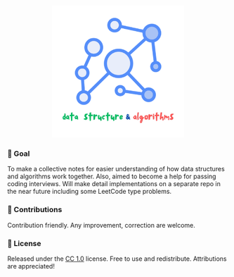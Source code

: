 <div align="center">
  <br>
  <img alt="Open Sauced" src="./imgs/data_structure_algorithm.png" width="300px">
</div>

### 🎯 Goal

To make a collective notes for easier understanding of how data structures and algorithms work together. Also, aimed to become a help for passing coding interviews. Will make detail implementations on a separate repo in the near future including some LeetCode type problems.

### 🤝 Contributions

Contribution friendly. Any improvement, correction are welcome.

### 📃 License

Released under the [CC 1.0]() license. Free to use and redistribute. Attributions are appreciated!
